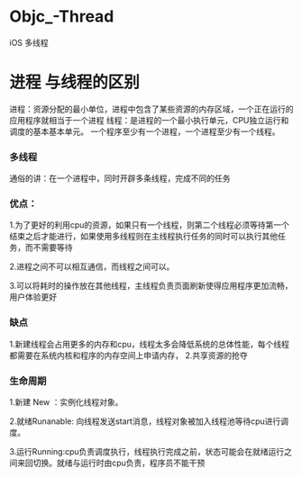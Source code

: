 # Objc_-Thread
iOS 多线程
# 进程 与线程的区别
进程：资源分配的最小单位，进程中包含了某些资源的内存区域，一个正在运行的应用程序就相当于一个进程
线程：是进程的一个最小执行单元，CPU独立运行和调度的基本基本单元。
一个程序至少有一个进程，一个进程至少有一个线程。
### 多线程
通俗的讲：在一个进程中，同时开辟多条线程，完成不同的任务

### 优点：
1.为了更好的利用cpu的资源，如果只有一个线程，则第二个线程必须等待第一个结束之后才能进行，如果使用多线程则在主线程执行任务的同时可以执行其他任务，而不需要等待

2.进程之间不可以相互通信，而线程之间可以。

3.可以将耗时的操作放在其他线程，主线程负责页面刷新使得应用程序更加流畅，用户体验更好

### 缺点
1.新建线程会占用更多的内存和cpu，线程太多会降低系统的总体性能，每个线程都需要在系统内核和程序的内存空间上申请内存，
2.共享资源的抢夺

### 生命周期
1.新建 New ：实例化线程对象。

2.就绪Runanable: 向线程发送start消息，线程对象被加入线程池等待cpu进行调度。

3.运行Running:cpu负责调度执行，线程执行完成之前，状态可能会在就绪运行之间来回切换。就绪与运行时由cpu负责，程序员不能干预
